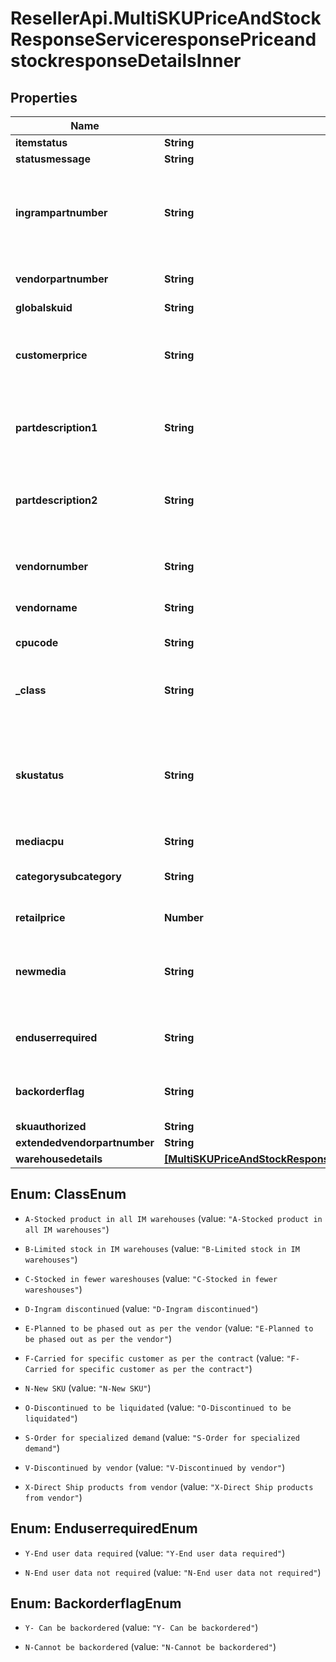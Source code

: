 # ResellerApi.MultiSKUPriceAndStockResponseServiceresponsePriceandstockresponseDetailsInner

## Properties

Name | Type | Description | Notes
------------ | ------------- | ------------- | -------------
**itemstatus** | **String** |  | [optional] 
**statusmessage** | **String** |  | [optional] 
**ingrampartnumber** | **String** | SKU number for the product for which order needs to be created with Ingram Micro | [optional] 
**vendorpartnumber** | **String** | Vendor Part number for the product | [optional] 
**globalskuid** | **String** |  | [optional] 
**customerprice** | **String** | Customer specific price for the product, excluding taxes | [optional] 
**partdescription1** | **String** | Description on the part number that is being requested | [optional] 
**partdescription2** | **String** | Contuiation of description on the part number that is being requested | [optional] 
**vendornumber** | **String** | Internal four digit code assigned by Ingram | [optional] 
**vendorname** | **String** | Name of the vendor | [optional] 
**cpucode** | **String** | Ingram internal code for a product | [optional] 
**_class** | **String** | Ingram Micro assigned product classification. | [optional] 
**skustatus** | **String** | Identifies if the SKU has been discontinued. Rules must be defined on the values to be sent out to partner. | [optional] 
**mediacpu** | **String** |  | [optional] 
**categorysubcategory** | **String** | Ingram&#39;s internal categorization of the product | [optional] 
**retailprice** | **Number** | MSRP Price 0.00 | 
**newmedia** | **String** | Internal four-digit code assigned by Ingram to represent the item group | [optional] 
**enduserrequired** | **String** | Y - End user required N - Not required End user | [optional] 
**backorderflag** | **String** | Y- Allow Backorder Flag N- Not allowed | [optional] 
**skuauthorized** | **String** |  | [optional] 
**extendedvendorpartnumber** | **String** |  | [optional] 
**warehousedetails** | [**[MultiSKUPriceAndStockResponseServiceresponsePriceandstockresponseDetailsInnerWarehousedetailsInner]**](MultiSKUPriceAndStockResponseServiceresponsePriceandstockresponseDetailsInnerWarehousedetailsInner.md) |  | [optional] 



## Enum: ClassEnum


* `A-Stocked product in all IM warehouses` (value: `"A-Stocked product in all IM warehouses"`)

* `B-Limited stock in IM warehouses` (value: `"B-Limited stock in IM warehouses"`)

* `C-Stocked in fewer wareshouses` (value: `"C-Stocked in fewer wareshouses"`)

* `D-Ingram discontinued` (value: `"D-Ingram discontinued"`)

* `E-Planned to be phased out as per the vendor` (value: `"E-Planned to be phased out as per the vendor"`)

* `F-Carried for specific customer as per the contract` (value: `"F-Carried for specific customer as per the contract"`)

* `N-New SKU` (value: `"N-New SKU"`)

* `O-Discontinued to be liquidated` (value: `"O-Discontinued to be liquidated"`)

* `S-Order for specialized demand` (value: `"S-Order for specialized demand"`)

* `V-Discontinued by vendor` (value: `"V-Discontinued by vendor"`)

* `X-Direct Ship products from vendor` (value: `"X-Direct Ship products from vendor"`)





## Enum: EnduserrequiredEnum


* `Y-End user data required` (value: `"Y-End user data required"`)

* `N-End user data not required` (value: `"N-End user data not required"`)





## Enum: BackorderflagEnum


* `Y- Can be backordered` (value: `"Y- Can be backordered"`)

* `N-Cannot be backordered` (value: `"N-Cannot be backordered"`)




